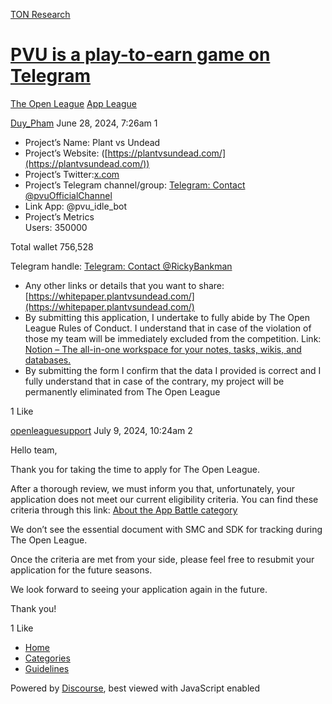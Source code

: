[TON Research](/)

# [PVU is a play-to-earn game on Telegram](/t/pvu-is-a-play-to-earn-game-on-telegram/26341)

[The Open League](/c/the-open-league/app-leaderboard/58)  [App League](/c/the-open-league/app-leaderboard/58) 

    

[Duy\_Pham](https://tonresear.ch/u/Duy_Pham)  June 28, 2024, 7:26am  1

*   Project’s Name: Plant vs Undead
*   Project’s Website: ([https://plantvsundead.com/](https://plantvsundead.com/))
*   Project’s Twitter:[x.com](https://x.com/Pvu_Legacy)
*   Project’s Telegram channel/group: [Telegram: Contact @pvuOfficialChannel](https://t.me/pvuOfficialChannel)
*   Link App: @pvu\_idle\_bot
*   Project’s Metrics  
    Users: 350000

Total wallet 756,528

Telegram handle: [Telegram: Contact @RickyBankman](https://t.me/RickyBankman)

*   Any other links or details that you want to share: [https://whitepaper.plantvsundead.com/](https://whitepaper.plantvsundead.com/)
*   By submitting this application, I undertake to fully abide by The Open League Rules of Conduct. I understand that in case of the violation of those my team will be immediately excluded from the competition. Link: [Notion – The all-in-one workspace for your notes, tasks, wikis, and databases.](https://ton-org.notion.site/The-Open-League-Rules-of-Conduct-04f4a0fedf1a401687075f5efd83de68)
*   By submitting the form I confirm that the data I provided is correct and I fully understand that in case of the contrary, my project will be permanently eliminated from The Open League

  1 Like

[openleaguesupport](https://tonresear.ch/u/openleaguesupport) July 9, 2024, 10:24am  2

Hello team,

Thank you for taking the time to apply for The Open League.

After a thorough review, we must inform you that, unfortunately, your application does not meet our current eligibility criteria. You can find these criteria through this link: [About the App Battle category](https://tonresear.ch/t/about-the-app-battle-category/1275)

We don’t see the essential document with SMC and SDK for tracking during The Open League.

Once the criteria are met from your side, please feel free to resubmit your application for the future seasons.

We look forward to seeing your application again in the future.

Thank you!

  1 Like

*   [Home](/)
*   [Categories](/categories)
*   [Guidelines](/guidelines)

Powered by [Discourse](https://www.discourse.org), best viewed with JavaScript enabled